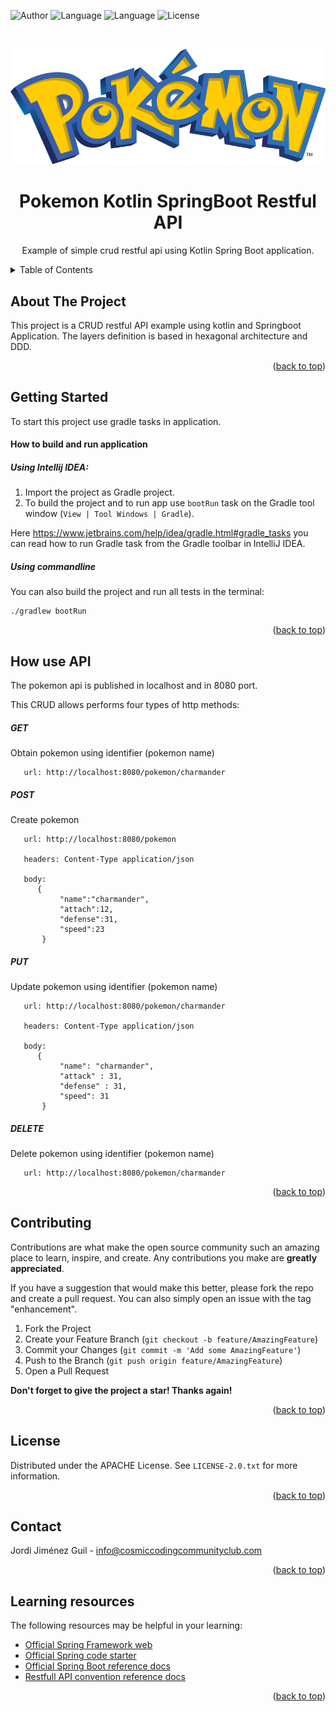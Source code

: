 <a name="readme-top"></a>

![Author](https://img.shields.io/badge/Author-Jordi%20Jiménez%20Guil-green) ![Language](https://img.shields.io/badge/Language-kotlin-blue) ![Language](https://img.shields.io/badge/Framework-SpringBoot-blue) ![License](https://img.shields.io/badge/License-Apache%202%2E0-yellow) 


<br />
<div align="center">

![Logo](etc/images/pokemon.png)

<h1 align="center">Pokemon Kotlin SpringBoot Restful API</h1>
  <p align="center">
     Example of simple crud restful api using Kotlin Spring Boot application.
    <br/>
  </p>
</div>



<!-- TABLE OF CONTENTS -->
<details>
  <summary>Table of Contents</summary>
  <ol>
    <li><a href="#about-the-project">About The Project</a></li>
    <li><a href="#getting-started">Getting Started</a></li>
    <li><a href="#how-use-api">How use API</a></li>
    <li><a href="#contributing">Contributing</a></li>
    <li><a href="#license">License</a></li>
    <li><a href="#contact">Contact</a></li>
    <li><a href="#learning-resources">Learning Resources</a></li>
  </ol>
</details>



<!-- ABOUT THE PROJECT -->

## About The Project

This project is a CRUD restful API example using kotlin and Springboot Application.
The layers definition is based in hexagonal architecture and DDD.

<p align="right">(<a href="#readme-top">back to top</a>)</p>

## Getting Started

To start this project use gradle tasks in application.

#### How to build and run application

##### Using Intellij IDEA:

1. Import the project as Gradle project.
2. To build the project and to run app use `bootRun` task on the Gradle tool window
   (`View | Tool Windows | Gradle`).

Here https://www.jetbrains.com/help/idea/gradle.html#gradle_tasks you can read
how to run Gradle task from the Gradle toolbar in IntelliJ IDEA.

##### Using commandline

You can also build the project and run all tests in the terminal:

```
./gradlew bootRun
```

<p align="right">(<a href="#readme-top">back to top</a>)</p>

## How use API

The pokemon api is published in localhost and in 8080 port.

This CRUD allows performs four types of http methods:

##### GET
Obtain pokemon using identifier (pokemon name)
```
   url: http://localhost:8080/pokemon/charmander
```

##### POST
Create pokemon
```
   url: http://localhost:8080/pokemon
   
   headers: Content-Type application/json
      
   body:
      {  
           "name":"charmander",
           "attach":12,
           "defense":31,
           "speed":23
       }
```


##### PUT
Update pokemon using identifier (pokemon name)
```
   url: http://localhost:8080/pokemon/charmander
   
   headers: Content-Type application/json
      
   body:
      {
           "name": "charmander",
           "attack" : 31,
           "defense" : 31,
           "speed": 31
       }
```

##### DELETE
Delete pokemon using identifier (pokemon name)
```
   url: http://localhost:8080/pokemon/charmander
```

<p align="right">(<a href="#readme-top">back to top</a>)</p>

## Contributing

Contributions are what make the open source community such an amazing place to learn, inspire, and create. Any
contributions you make are **greatly appreciated**.

If you have a suggestion that would make this better, please fork the repo and create a pull request. You can also
simply open an issue with the tag "enhancement".

1. Fork the Project
2. Create your Feature Branch (`git checkout -b feature/AmazingFeature`)
3. Commit your Changes (`git commit -m 'Add some AmazingFeature'`)
4. Push to the Branch (`git push origin feature/AmazingFeature`)
5. Open a Pull Request

**Don't forget to give the project a star! Thanks again!**

<p align="right">(<a href="#readme-top">back to top</a>)</p>

## License

Distributed under the APACHE License. See `LICENSE-2.0.txt` for more information.
<p align="right">(<a href="#readme-top">back to top</a>)</p>

## Contact

Jordi Jiménez Guil - info@cosmiccodingcommunityclub.com
<p align="right">(<a href="#readme-top">back to top</a>)</p>

## Learning resources

The following resources may be helpful in your learning:

* [Official Spring Framework web](https://spring.io/)
* [Official Spring code starter](https://start.spring.io/)
* [Official Spring Boot reference docs](https://docs.spring.io/spring-boot/docs/current/reference/htmlsingle/)
* [Restfull API convention reference docs](https://restfulapi.net/)

<p align="right">(<a href="#readme-top">back to top</a>)</p>
